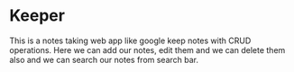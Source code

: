 # Keeper
This is a notes taking web app like google keep notes with CRUD operations.
Here we can add our notes, edit them and we can delete them also and we can search our notes from search bar.
